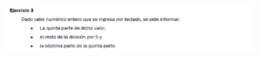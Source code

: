 ![](https://github.com/Alexix87/practicaLogica/blob/master/ejerciciosIniciales/ejercicio_03/ejercicio_03.png)